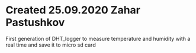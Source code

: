 # Created 25.09.2020 Zahar Pastushkov
First generation of DHT_logger to measure temperature and humidity with a real time and save it to micro sd card
